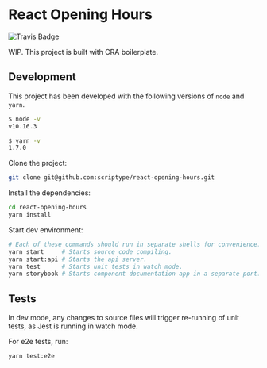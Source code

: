 # React Opening Hours

![Travis Badge](https://api.travis-ci.org/scriptype/react-opening-hours.svg)

WIP. This project is built with CRA boilerplate.

## Development

This project has been developed with the following versions of `node` and `yarn`.

```sh
$ node -v
v10.16.3

$ yarn -v
1.7.0
```

Clone the project:

```sh
git clone git@github.com:scriptype/react-opening-hours.git
```

Install the dependencies:

```sh
cd react-opening-hours
yarn install
```

Start dev environment:

```sh
# Each of these commands should run in separate shells for convenience.
yarn start     # Starts source code compiling.
yarn start:api # Starts the api server.
yarn test      # Starts unit tests in watch mode.
yarn storybook # Starts component documentation app in a separate port.
```

## Tests

In dev mode, any changes to source files will trigger re-running of unit tests,
as Jest is running in watch mode.

For e2e tests, run:

```sh
yarn test:e2e
```
